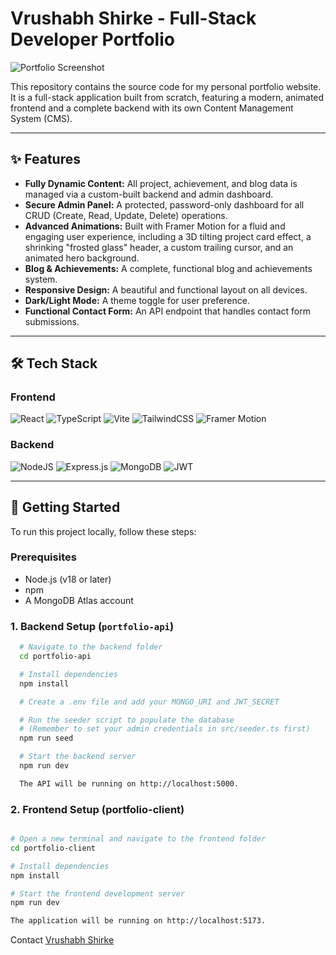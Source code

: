 # Vrushabh Shirke - Full-Stack Developer Portfolio

![Portfolio Screenshot](https://via.placeholder.com/1200x600.png?text=Your+Portfolio+Screenshot+Here)

This repository contains the source code for my personal portfolio website. It is a full-stack application built from scratch, featuring a modern, animated frontend and a complete backend with its own Content Management System (CMS).

<!-- **Live Demo:** [**[YOUR LIVE DEMO URL HERE]**](https://your-portfolio-url.com) -->

---

## ✨ Features

- **Fully Dynamic Content:** All project, achievement, and blog data is managed via a custom-built backend and admin dashboard.
- **Secure Admin Panel:** A protected, password-only dashboard for all CRUD (Create, Read, Update, Delete) operations.
- **Advanced Animations:** Built with Framer Motion for a fluid and engaging user experience, including a 3D tilting project card effect, a shrinking "frosted glass" header, a custom trailing cursor, and an animated hero background.
- **Blog & Achievements:** A complete, functional blog and achievements system.
- **Responsive Design:** A beautiful and functional layout on all devices.
- **Dark/Light Mode:** A theme toggle for user preference.
- **Functional Contact Form:** An API endpoint that handles contact form submissions.

---

## 🛠️ Tech Stack

### Frontend

![React](https://img.shields.io/badge/react-%2320232A.svg?style=for-the-badge&logo=react&logoColor=%2361DAFB)
![TypeScript](https://img.shields.io/badge/typescript-%23007ACC.svg?style=for-the-badge&logo=typescript&logoColor=white)
![Vite](https://img.shields.io/badge/vite-%23646CFF.svg?style=for-the-badge&logo=vite&logoColor=white)
![TailwindCSS](https://img.shields.io/badge/tailwindcss-%2338B2AC.svg?style=for-the-badge&logo=tailwind-css&logoColor=white)
![Framer Motion](https://img.shields.io/badge/framer--motion-0055FF?style=for-the-badge&logo=framer&logoColor=white)

### Backend

![NodeJS](https://img.shields.io/badge/node.js-6DA55F?style=for-the-badge&logo=node.js&logoColor=white)
![Express.js](https://img.shields.io/badge/express.js-%23404d59.svg?style=for-the-badge&logo=express&logoColor=%2361DAFB)
![MongoDB](https://img.shields.io/badge/MongoDB-4EA94B?style=for-the-badge&logo=mongodb&logoColor=white)
![JWT](https://img.shields.io/badge/JWT-black?style=for-the-badge&logo=JSON%20web%20tokens)

---

## 🚀 Getting Started

To run this project locally, follow these steps:

### Prerequisites

- Node.js (v18 or later)
- npm
- A MongoDB Atlas account

### 1. Backend Setup (`portfolio-api`)

```bash
  # Navigate to the backend folder
  cd portfolio-api

  # Install dependencies
  npm install

  # Create a .env file and add your MONGO_URI and JWT_SECRET

  # Run the seeder script to populate the database
  # (Remember to set your admin credentials in src/seeder.ts first)
  npm run seed

  # Start the backend server
  npm run dev

  The API will be running on http://localhost:5000.
```

### 2. Frontend Setup (portfolio-client)

```bash

# Open a new terminal and navigate to the frontend folder
cd portfolio-client

# Install dependencies
npm install

# Start the frontend development server
npm run dev

The application will be running on http://localhost:5173.
```

Contact
[Vrushabh Shirke](https://in.linkedin.com/in/vrushabhshirke)

